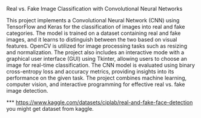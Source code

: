 Real vs. Fake Image Classification with Convolutional Neural Networks

This project implements a Convolutional Neural Network (CNN) using TensorFlow and Keras for the classification of images into real and fake categories. The model is trained on a dataset containing real and fake images, and it learns to distinguish between the two based on visual features. OpenCV is utilized for image processing tasks such as resizing and normalization. The project also includes an interactive mode with a graphical user interface (GUI) using Tkinter, allowing users to choose an image for real-time classification. The CNN model is evaluated using binary cross-entropy loss and accuracy metrics, providing insights into its performance on the given task. The project combines machine learning, computer vision, and interactive programming for effective real vs. fake image detection.

*** https://www.kaggle.com/datasets/ciplab/real-and-fake-face-detection you might get dataset from kaggle.
